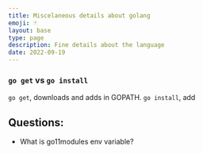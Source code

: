```yaml
---
title: Miscelaneous details about golang
emoji: 🃏
layout: base
type: page
description: Fine details about the language
date: 2022-09-19
---
```


### `go get` vs `go install`

`go get`, downloads and adds in GOPATH.
`go install`, add

## Questions:

- What is go11modules env variable?